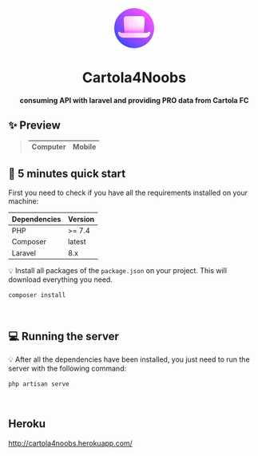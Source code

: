 <div align="center">
    <img src="public/imagens/cartola.png" width="80px" />
</div>
<h1 align="center">
  Cartola4Noobs
</h1>

<h4 align="center">
    consuming API with laravel and providing PRO data from Cartola FC

</h4> 

## :sparkles: Preview 

> Computer | Mobile
> --- | --- |
<!-- > <a href="https://imgur.com/a/br6VcAN" target=”_blank”><img src="https://i.imgur.com/iHesRD5.png" /></a>  | <a href="https://imgur.com/a/br6VcAN" target="_blank"><img src="https://i.imgur.com/AiIrHzx.png" width="280px"/></a> | -->
## :rocket: 5 minutes quick start
First you need to check if you have all the requirements installed on your machine:

| Dependencies | Version |
|--------------|---------|
| PHP          | \>= 7.4 | 
| Composer     | latest  | 
| Laravel      | 8.x     | 

:bulb: Install all packages of the `package.json` on your project. This will download everything you need.


```
composer install
```
<br>

## :computer: Running the server

:bulb: After all the dependencies have been installed, you just need to run the server with the following command:

```
php artisan serve
```
<br>

## Heroku
http://cartola4noobs.herokuapp.com/
